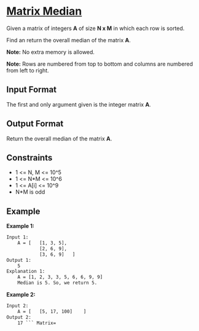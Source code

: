 # [Matrix Median](https://www.interviewbit.com/problems/matrix-median/)

Given a matrix of integers **A** of size **N x M** in which each row is sorted.

Find an return the overall median of the matrix **A**.

**Note:** No extra memory is allowed.

**Note:** Rows are numbered from top to bottom and columns are numbered from left to right.

## Input Format

The first and only argument given is the integer matrix **A**.

## Output Format

Return the overall median of the matrix **A**.

## Constraints

- 1 <= N, M <= 10^5
- 1 <= N\*M <= 10^6
- 1 <= A[i] <= 10^9
- N\*M is odd

## Example

**Example 1:**

```txt
Input 1:
    A = [   [1, 3, 5],
            [2, 6, 9],
            [3, 6, 9]   ]
Output 1:
    5
Explanation 1:
    A = [1, 2, 3, 3, 5, 6, 6, 9, 9]
    Median is 5. So, we return 5.
```

**Example 2:**

````txt
Input 2:
    A = [   [5, 17, 100]    ]
Output 2:
    17 ``` Matrix=
````
